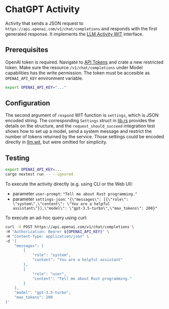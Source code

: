 # ChatGPT Activity

Activity that sends a JSON request to `https://api.openai.com/v1/chat/completions`
and responds with the first generated response.
It implements the [LLM Activity WIT](../interface/llm.wit) interface.

## Prerequisites
OpenAI token is required. Navigate to [API Tokens](https://platform.openai.com/api-keys) and
crate a new restricted token. Make sure the resource `/v1/chat/completions` under Model capabilities
has the write permission.
The token must be accesible as `OPENAI_API_KEY` environment variable.
```sh
export OPENAI_API_KEY="..."
```

## Configuration
The second argument of `respond` WIT function is `settings`, which is JSON encoded string.
The corresponding `Settings` struct in [lib.rs](src/lib.rs) provides the details on the structure,
and the `request_should_succeed` integration test shows how to set up a model,
send a system message and restrict the number of tokens returned by the service.
Those settings could be encoded directly in [llm.wit](../interface/llm.wit),
but were omitted for simplicity.

## Testing

```sh
export OPENAI_API_KEY=...
cargo nextest run -- --ignored
```

To execute the activity directly (e.g. using CLI or the Web UI):
* parameter `user-prompt`: `"Tell me about Rust programming."`
* parameter `settings-json`: `"{\"messages\": [{\"role\": \"system\",\"content\": \"You are a helpful assistant\"}],\"model\": \"gpt-3.5-turbo\",\"max_tokens\": 200}"`



To execute an ad-hoc query using curl:
```sh
curl -X POST https://api.openai.com/v1/chat/completions \
-H "Authorization: Bearer ${OPENAI_API_KEY}" \
-H "Content-Type: application/json" \
-d '{
    "messages": [
        {
            "role": "system",
            "content": "You are a helpful assistant"
        },
        {
            "role": "user",
            "content": "Tell me about Rust programming."
        }
    ],
    "model": "gpt-3.5-turbo",
    "max_tokens": 200
}'
```
